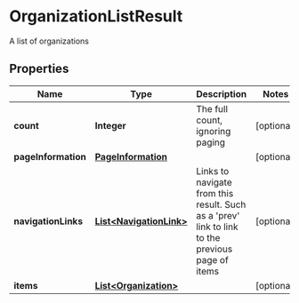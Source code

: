 

# OrganizationListResult

A list of organizations
## Properties

Name | Type | Description | Notes
------------ | ------------- | ------------- | -------------
**count** | **Integer** | The full count, ignoring paging |  [optional]
**pageInformation** | [**PageInformation**](PageInformation.md) |  |  [optional]
**navigationLinks** | [**List&lt;NavigationLink&gt;**](NavigationLink.md) | Links to navigate from this result. Such as a &#39;prev&#39; link to link to the previous page of items |  [optional]
**items** | [**List&lt;Organization&gt;**](Organization.md) |  |  [optional]



